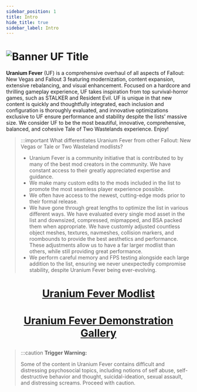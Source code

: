 ```yaml
---
sidebar_position: 1
title: Intro
hide_title: true
sidebar_label: Intro
---
```


# ![Banner UF Title](https://github.com/user-attachments/assets/0c750cbf-ca4f-4cb3-ae68-f4c8cc08931c)

**Uranium Fever** (UF) is a comprehensive overhaul of all aspects of Fallout: New Vegas and Fallout 3 featuring modernization, content expansion, extensive rebalancing, and visual enhancement. Focused on a hardcore and thrilling gameplay experience, UF takes inspiration from top survival-horror games, such as STALKER and Resident Evil. UF is unique in that new content is quickly and thoughtfully integrated, each inclusion and configuration is thoroughly evaluated, and innovative optimizations exclusive to UF ensure performance and stability despite the lists' massive size. We consider UF to be the most beautiful, innovative, comprehensive, balanced, and cohesive Tale of Two Wastelands experience. Enjoy!

> :::important What differentiates Uranium Fever from other Fallout: New Vegas or Tale or Two Wasteland modlists?
>
> - Uranium Fever is a community initiative that is contributed to by many of the best mod creators in the community. We have constant access to their greatly appreciated expertise and guidance.
> - We make many custom edits to the mods included in the list to promote the most seamless player experience possible.
> - We often have access to the newest, cutting-edge mods prior to their formal release.
> - We have gone through great lengths to optimize the list in various different ways. We have evaluated every single mod asset in the list and downsized, compressed, mipmapped, and BSA packed them when appropriate. We have customly adjusted countless object meshes, textures, navmeshes, collision markers, and roombounds to provide the best aesthetics and performance. These adjustments allow us to have a far larger modlist than others, while still providing great performance.
> - We perform careful memory and FPS testing alongside each large addition to the list, ensuring we never unexpectedly compromise stability, despite Uranium Fever being ever-evolving.

# <p align="center"> [Uranium Fever Modlist](https://loadorderlibrary.com/lists/uranium-fever) </p>
# <p align="center"> [Uranium Fever Demonstration Gallery](https://uraniumfever.net/docs/armors) </p>

>:::caution **Trigger Warning:**
>
> Some of the content in Uranium Fever contains difficult and distressing psychosocial topics, including notions of self abuse, self-destructive behavior and thought, suicidal-ideation, sexual assault, and distressing screams. Proceed with caution.

